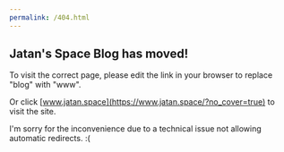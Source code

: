 ```yaml
---
permalink: /404.html
---
```


## Jatan's Space Blog has moved!

To visit the correct page, please edit the link in your browser to replace "blog" with "www".

Or click [www.jatan.space](https://www.jatan.space/?no_cover=true) to visit the site.

I'm sorry for the inconvenience due to a technical issue not allowing automatic redirects. :(
